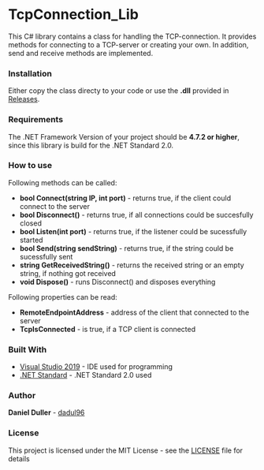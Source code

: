 # TcpConnection_Lib
This C# library contains a class for handling the TCP-connection. It provides methods for connecting to a TCP-server or creating your own. In addition, send and receive methods are implemented.

### Installation
Either copy the class directy to your code or use the **.dll** provided in [Releases](https://github.com/dadul96/TcpConnection_Lib/releases).

### Requirements
The .NET Framework Version of your project should be **4.7.2 or higher**, since this library is build for the .NET Standard 2.0.

### How to use
Following methods can be called:
* **bool Connect(string IP, int port)** - returns true, if the client could connect to the server
* **bool Disconnect()** - returns true, if all connections could be succesfully closed
* **bool Listen(int port)** - returns true, if the listener could be sucessfully started
* **bool Send(string sendString)** - returns true, if the string could be sucessfully sent
* **string GetReceivedString()** - returns the received string or an empty string, if nothing got received
* **void Dispose()** - runs Disconnect() and disposes everything

Following properties can be read:
* **RemoteEndpointAddress** - address of the client that connected to the server
* **TcpIsConnected** - is true, if a TCP client is connected

### Built With
* [Visual Studio 2019](https://visualstudio.microsoft.com/) - IDE used for programming
* [.NET Standard](https://docs.microsoft.com/en-us/dotnet/standard/net-standard) - .NET Standard 2.0 used

### Author
**Daniel Duller** - [dadul96](https://github.com/dadul96)

### License
This project is licensed under the MIT License - see the [LICENSE](LICENSE) file for details
